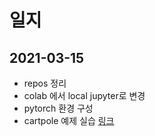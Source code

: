 # 일지

## 2021-03-15
* repos 정리
* colab 에서 local jupyter로 변경
* pytorch 환경 구성
* cartpole 예제 실습 [링크](sample/cartpole_cnn)